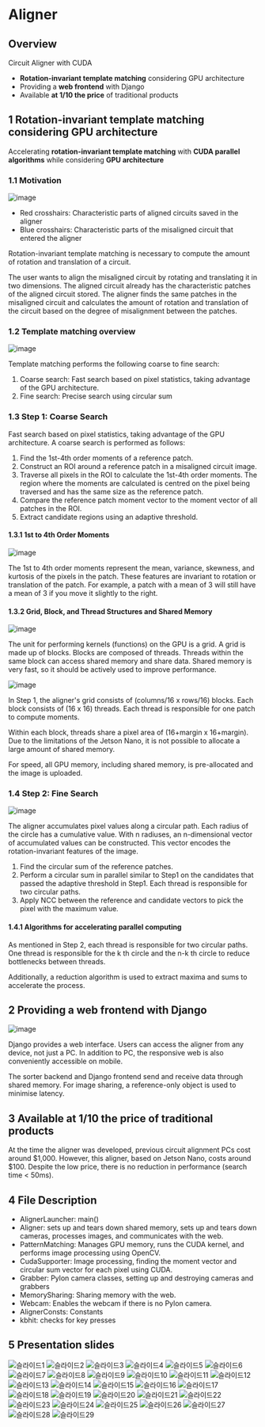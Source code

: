 # Aligner
## Overview
Circuit Aligner with CUDA
- **Rotation-invariant template matching** considering GPU architecture
- Providing a **web frontend** with Django
- Available **at 1/10 the price** of traditional products

## 1 Rotation-invariant template matching considering GPU architecture
Accelerating **rotation-invariant template matching** with **CUDA parallel algorithms** while considering **GPU architecture**

### 1.1 Motivation
![image](https://github.com/ChoiSeongHo-h/Aligner/assets/72921481/8637c327-4f86-447e-9f36-2d58a526a526)
- Red crosshairs: Characteristic parts of aligned circuits saved in the aligner
- Blue crosshairs: Characteristic parts of the misaligned circuit that entered the aligner

Rotation-invariant template matching is necessary to compute the amount of rotation and translation of a circuit. 

The user wants to align the misaligned circuit by rotating and translating it in two dimensions. The aligned circuit already has the characteristic patches of the aligned circuit stored. The aligner finds the same patches in the misaligned circuit and calculates the amount of rotation and translation of the circuit based on the degree of misalignment between the patches.

### 1.2 Template matching overview
![image](https://github.com/ChoiSeongHo-h/Aligner/assets/72921481/b12f0802-473a-4d2d-ae37-5b8a19c2a0fb)

Template matching performs the following coarse to fine search:
1. Coarse search: Fast search based on pixel statistics, taking advantage of the GPU architecture.
2. Fine search: Precise search using circular sum

### 1.3 Step 1: Coarse Search
Fast search based on pixel statistics, taking advantage of the GPU architecture.
A coarse search is performed as follows:
1. Find the 1st-4th order moments of a reference patch.
2. Construct an ROI around a reference patch in a misaligned circuit image.
3. Traverse all pixels in the ROI to calculate the 1st-4th order moments. The region where the moments are calculated is centred on the pixel being traversed and has the same size as the reference patch.
4. Compare the reference patch moment vector to the moment vector of all patches in the ROI.
5. Extract candidate regions using an adaptive threshold.

#### 1.3.1 1st to 4th Order Moments
![image](https://github.com/ChoiSeongHo-h/Aligner/assets/72921481/766b1c7f-d576-4d15-894c-78d1a3e3f256)

The 1st to 4th order moments represent the mean, variance, skewness, and kurtosis of the pixels in the patch. These features are invariant to rotation or translation of the patch. For example, a patch with a mean of 3 will still have a mean of 3 if you move it slightly to the right.


#### 1.3.2 Grid, Block, and Thread Structures and Shared Memory
![image](https://github.com/ChoiSeongHo-h/Aligner/assets/72921481/4a4fddc5-d8ab-4ac8-9759-01fb8f81bb24)

The unit for performing kernels (functions) on the GPU is a grid. A grid is made up of blocks. Blocks are composed of threads. Threads within the same block can access shared memory and share data. Shared memory is very fast, so it should be actively used to improve performance.

![image](https://github.com/ChoiSeongHo-h/Aligner/assets/72921481/7eb25eff-6ea2-4bc0-9c91-f6c010b5384f)


In Step 1, the aligner's grid consists of (columns/16 x rows/16) blocks. Each block consists of (16 x 16) threads. Each thread is responsible for one patch to compute moments.

Within each block, threads share a pixel area of (16+margin x 16+margin). Due to the limitations of the Jetson Nano, it is not possible to allocate a large amount of shared memory.

For speed, all GPU memory, including shared memory, is pre-allocated and the image is uploaded.

### 1.4 Step 2: Fine Search
![image](https://github.com/ChoiSeongHo-h/Aligner/assets/72921481/9043638e-e927-44c6-80f0-1a1472cf250d)

The aligner accumulates pixel values along a circular path. Each radius of the circle has a cumulative value. With n radiuses, an n-dimensional vector of accumulated values can be constructed. This vector encodes the rotation-invariant features of the image.

1. Find the circular sum of the reference patches.
2. Perform a circular sum in parallel similar to Step1 on the candidates that passed the adaptive threshold in Step1. Each thread is responsible for two circular paths.
3. Apply NCC between the reference and candidate vectors to pick the pixel with the maximum value.

#### 1.4.1 Algorithms for accelerating parallel computing
As mentioned in Step 2, each thread is responsible for two circular paths. One thread is responsible for the k th circle and the n-k th circle to reduce bottlenecks between threads.

Additionally, a reduction algorithm is used to extract maxima and sums to accelerate the process.

## 2 Providing a web frontend with Django
![image](https://github.com/ChoiSeongHo-h/Aligner/assets/72921481/ef185b03-c6a6-4db1-aed5-9baf36ac70ea)

Django provides a web interface. Users can access the aligner from any device, not just a PC. In addition to PC, the responsive web is also conveniently accessible on mobile.

The sorter backend and Django frontend send and receive data through shared memory. For image sharing, a reference-only object is used to minimise latency.

## 3 Available at 1/10 the price of traditional products

At the time the aligner was developed, previous circuit alignment PCs cost around $1,000. However, this aligner, based on Jetson Nano, costs around $100. Despite the low price, there is no reduction in performance (search time < 50ms).

## 4 File Description
- AlignerLauncher: main()
- Aligner: sets up and tears down shared memory, sets up and tears down cameras, processes images, and communicates with the web.
- PatternMatching: Manages GPU memory, runs the CUDA kernel, and performs image processing using OpenCV.
- CudaSupporter: Image processing, finding the moment vector and circular sum vector for each pixel using CUDA.
- Grabber: Pylon camera classes, setting up and destroying cameras and grabbers
- MemorySharing: Sharing memory with the web.
- Webcam: Enables the webcam if there is no Pylon camera.
- AlignerConsts: Constants
- kbhit: checks for key presses

## 5 Presentation slides


![슬라이드1](https://user-images.githubusercontent.com/72921481/131960995-5ba56429-e7fe-4ef9-8433-94862865c6be.JPG)
![슬라이드2](https://user-images.githubusercontent.com/72921481/131961001-6ca9769a-fae9-4a34-9a41-63c38e88da90.JPG)
![슬라이드3](https://user-images.githubusercontent.com/72921481/131961003-2bf304bd-980c-4aea-9447-1a54c5ed4f94.JPG)
![슬라이드4](https://user-images.githubusercontent.com/72921481/131961005-48bc1803-9df0-461d-b561-c93189b2201a.JPG)
![슬라이드5](https://user-images.githubusercontent.com/72921481/131961006-96c288f3-e933-4f10-8d35-ebac8d3bbbb6.JPG)
![슬라이드6](https://user-images.githubusercontent.com/72921481/131961009-8324bc10-7dae-4cf0-9a43-3b895614e53f.JPG)
![슬라이드7](https://user-images.githubusercontent.com/72921481/131961012-63a01cf2-4155-4fa9-9423-0bc3528b6042.JPG)
![슬라이드8](https://user-images.githubusercontent.com/72921481/131961016-9677104e-3bfd-429c-b351-76f46f3cf2e4.JPG)
![슬라이드9](https://user-images.githubusercontent.com/72921481/131961018-8d8362d5-d8b5-430c-82e9-8b94c9c1f200.JPG)
![슬라이드10](https://user-images.githubusercontent.com/72921481/131961020-4e01cf49-7686-4e93-b87c-bdc06085be91.JPG)
![슬라이드11](https://user-images.githubusercontent.com/72921481/131961021-a854689f-577d-4b42-ae11-0106bbaaf9ba.JPG)
![슬라이드12](https://user-images.githubusercontent.com/72921481/131961023-018390a5-1981-44b0-8a51-6b4c61994834.JPG)
![슬라이드13](https://user-images.githubusercontent.com/72921481/131961026-6a993d25-f914-4589-ad69-c773225d8eb1.JPG)
![슬라이드14](https://user-images.githubusercontent.com/72921481/131961028-05dd43e5-cbbe-4649-a4e4-d02e18c3ffe0.JPG)
![슬라이드15](https://user-images.githubusercontent.com/72921481/131961030-be76dff9-fc5d-48d3-a69d-51ae0df26d87.JPG)
![슬라이드16](https://user-images.githubusercontent.com/72921481/131961032-7e6eca95-6c14-46b0-8f75-b837cc8e9b3c.JPG)
![슬라이드17](https://user-images.githubusercontent.com/72921481/131961033-948bfc79-f99c-4447-ba83-4e6d714e62a1.JPG)
![슬라이드18](https://user-images.githubusercontent.com/72921481/131961034-fee1f6de-40f6-4b6d-8d70-b7c87f9dacae.JPG)
![슬라이드19](https://user-images.githubusercontent.com/72921481/131961036-37206b1c-94ba-4282-8ef0-0fb0357b4396.JPG)
![슬라이드20](https://user-images.githubusercontent.com/72921481/131961039-57cb19f2-ef97-403e-91a4-bff7d6d44a86.JPG)
![슬라이드21](https://user-images.githubusercontent.com/72921481/131961040-9c2c5179-f6c2-4db6-aff9-d8eca6f9d791.JPG)
![슬라이드22](https://user-images.githubusercontent.com/72921481/131961041-6b7295b1-59d2-41c5-b728-b92490a04008.JPG)
![슬라이드23](https://user-images.githubusercontent.com/72921481/131961046-3d1517c2-418d-4c0d-a914-29bafb061ed6.JPG)
![슬라이드24](https://user-images.githubusercontent.com/72921481/131961048-26a8f6ee-f79b-4962-aa33-15bfde31ed4c.JPG)
![슬라이드25](https://user-images.githubusercontent.com/72921481/131961050-67d683dd-bff9-4a9e-a5d5-dd0c161353d5.JPG)
![슬라이드26](https://user-images.githubusercontent.com/72921481/131961052-545da30d-5d11-4cbf-a2de-c5a488e7b47b.JPG)
![슬라이드27](https://user-images.githubusercontent.com/72921481/131961903-39c26955-3a64-4157-ae3c-486d2d423800.JPG)
![슬라이드28](https://user-images.githubusercontent.com/72921481/131961904-7a07db63-4818-4cdf-bc60-045b2390aeb7.JPG)
![슬라이드29](https://user-images.githubusercontent.com/72921481/131961907-ce865d66-367b-4971-9832-0fa5dd292406.JPG)

